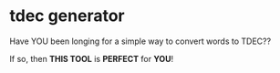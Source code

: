 # tdec generator

Have YOU been longing for a simple way to convert words to TDEC??

If so, then **THIS TOOL** is **PERFECT** for **YOU**!
